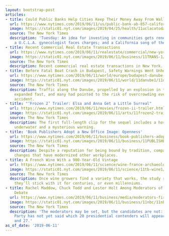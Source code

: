 ```yaml
---
layout: bootstrap-post
articles:
- title: Could Public Banks Help Cities Keep Their Money Away From Wall Street?
  url: https://www.nytimes.com/2019/06/11/us/public-bank-ab-857-california.html
  image: https://static01.nyt.com/images/2019/04/25/health/11uclacatoday/25xp-quarantine-facebookJumbo.jpg
  source: The New York Times
  description: 'Tuesday: An idea for investing in communities gets renewed momentum;
    a U.C.L.A. gynecologist faces charges; and a California song of the week'
- title: Recent Commercial Real Estate Transactions
  url: https://www.nytimes.com/2019/06/11/realestate/commercial/new-york-commercial-real-estate.html
  image: https://static01.nyt.com/images/2019/06/11/business/11TRANS-1/11TRANS-1-facebookJumbo.jpg
  source: The New York Times
  description: Recent commercial real estate transactions in New York.
- title: Before Fatal Boat Crash in Budapest, Safety Warnings Went Unheeded
  url: https://www.nytimes.com/2019/06/11/world/europe/budapest-danube-crash.html
  image: https://static01.nyt.com/images/2019/06/11/world/11danube1/11danube1-facebookJumbo.jpg
  source: The New York Times
  description: Traffic along the Danube, propelled by an explosion in tourism, has
    expanded fast, and many had pointed to the risk of overcrowding even before the
    accident.
- title: "‘Frozen 2’ Trailer: Elsa and Anna Get a Little Surreal"
  url: https://www.nytimes.com/2019/06/11/movies/frozen-ii-trailer.html
  image: https://static01.nyt.com/images/2019/06/11/arts/11frozen2-trailer/11frozen2-trailer-facebookJumbo.png
  source: The New York Times
  description: The first full-length clip for the sequel includes a horse glowing
    underwater and a mysterious warning.
- title: 'Book Publishers Adopt a New Office Image: Openness'
  url: https://www.nytimes.com/2019/06/11/business/book-publishers-adopt-a-new-office-image-openness.html
  image: https://static01.nyt.com/images/2019/06/11/business/11PUBLISHERS-02/11PUBLISHERS-02-facebookJumbo.jpg
  source: The New York Times
  description: Despite a reputation for being bound by tradition, companies are embracing
    changes that have modernized other workplaces.
- title: A French Wine With a 900-Year-Old Vintage
  url: https://www.nytimes.com/2019/06/11/science/wine-france-archaeology.html
  image: https://static01.nyt.com/images/2019/06/11/science/11tb-wine1/11tb-wine1-facebookJumbo.jpg
  source: The New York Times
  description: Once wine growers find a variety that works, the study reinforces,
    they’ll stick with it for centuries, or even millenniums.
- title: Rachel Maddow, Chuck Todd and Lester Holt Among Moderators of First Democratic
    Debate
  url: https://www.nytimes.com/2019/06/11/business/media/moderators-first-democratic-debate.html
  image: https://static01.nyt.com/images/2019/06/11/business/11nbc/11nbc-facebookJumbo.jpg
  source: The New York Times
  description: 'The moderators may be set, but the candidates are not: The Democratic
    Party has not yet said which 20 presidential contenders will appear on June 26
    and 27.'
as_of_date: '2019-06-11'
---
```


